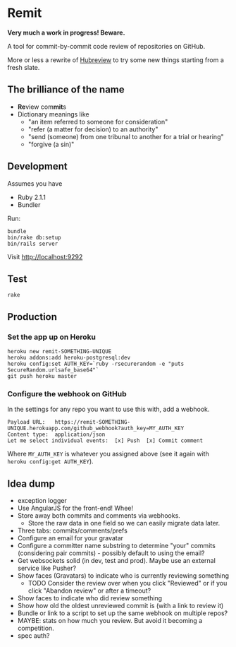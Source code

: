 # Remit

**Very much a work in progress! Beware.**

A tool for commit-by-commit code review of repositories on GitHub.

More or less a rewrite of [Hubreview](https://github.com/joakimk/hubreview) to try some new things starting from a fresh slate.

## The brilliance of the name

* <b>Re</b>view com<b>mit</b>s
* Dictionary meanings like
  * "an item referred to someone for consideration"
  * "refer (a matter for decision) to an authority"
  * "send (someone) from one tribunal to another for a trial or hearing"
  * "forgive (a sin)"

## Development

Assumes you have
  * Ruby 2.1.1
  * Bundler

Run:

    bundle
    bin/rake db:setup
    bin/rails server

Visit <http://localhost:9292>

## Test

    rake

## Production

### Set the app up on Heroku

    heroku new remit-SOMETHING-UNIQUE
    heroku addons:add heroku-postgresql:dev
    heroku config:set AUTH_KEY=`ruby -rsecurerandom -e "puts SecureRandom.urlsafe_base64"`
    git push heroku master

### Configure the webhook on GitHub

In the settings for any repo you want to use this with, add a webhook.

    Payload URL:   https://remit-SOMETHING-UNIQUE.herokuapp.com/github_webhook?auth_key=MY_AUTH_KEY
    Content type:  application/json
    Let me select individual events:  [x] Push  [x] Commit comment

Where `MY_AUTH_KEY` is whatever you assigned above (see it again with `heroku config:get AUTH_KEY`).

## Idea dump

* exception logger
* Use AngularJS for the front-end! Whee!
* Store away both commits and comments via webhooks.
  * Store the raw data in one field so we can easily migrate data later.
* Three tabs: commits/comments/prefs
* Configure an email for your gravatar
* Configure a committer name substring to determine "your" commits (considering pair commits) - possibly default to using the email?
* Get websockets solid (in dev, test and prod). Maybe use an external service like Pusher?
* Show faces (Gravatars) to indicate who is currently reviewing something
  * TODO Consider the review over when you click "Reviewed" or if you click "Abandon review" or after a timeout?
* Show faces to indicate who did review something
* Show how old the oldest unreviewed commit is (with a link to review it)
* Bundle or link to a script to set up the same webhook on multiple repos?
* MAYBE: stats on how much you review. But avoid it becoming a competition.
* spec auth?
